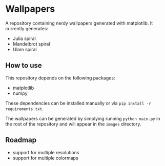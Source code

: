 # Wallpapers
A repository containing nerdy wallpapers generated with matplotlib. It currently generates:
- Julia spiral
- Mandelbrot spiral
- Ulam spiral

## How to use
This repository depends on the following packages:
- matplotlib
- numpy

These dependencies can be installed manually or via `pip install -r requirements.txt`.

The wallpapers can be generated by simplying running `python main.py` in the root of the repository and will appear in the `images` directory.

## Roadmap
- support for multiple resolutions
- support for multiple colormaps 